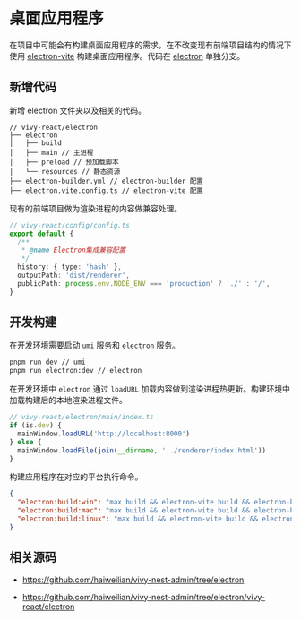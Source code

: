 # 桌面应用程序

在项目中可能会有构建桌面应用程序的需求，在不改变现有前端项目结构的情况下使用 [electron-vite](https://github.com/alex8088/electron-vite) 构建桌面应用程序。代码在 [electron](https://github.com/haiweilian/vivy-nest-admin/tree/electron) 单独分支。

## 新增代码

新增 electron 文件夹以及相关的代码。

```
// vivy-react/electron
├── electron
│   ├── build
│   ├── main // 主进程
│   ├── preload // 预加载脚本
│   └── resources // 静态资源
├── electron-builder.yml // electron-builder 配置
├── electron.vite.config.ts // electron-vite 配置
```

现有的前端项目做为渲染进程的内容做兼容处理。

```ts
// vivy-react/config/config.ts
export default {
  /**
   * @name Electron集成兼容配置
   */
  history: { type: 'hash' },
  outputPath: 'dist/renderer',
  publicPath: process.env.NODE_ENV === 'production' ? './' : '/',
}
```

## 开发构建

在开发环境需要启动 `umi` 服务和 `electron` 服务。

```sh
pnpm run dev // umi
pnpm run electron:dev // electron
```

在开发环境中 `electron` 通过 `loadURL` 加载内容做到渲染进程热更新。构建环境中加载构建后的本地渲染进程文件。

```js
// vivy-react/electron/main/index.ts
if (is.dev) {
  mainWindow.loadURL('http://localhost:8000')
} else {
  mainWindow.loadFile(join(__dirname, '../renderer/index.html'))
}
```

构建应用程序在对应的平台执行命令。

```json
{
  "electron:build:win": "max build && electron-vite build && electron-builder --win --config",
  "electron:build:mac": "max build && electron-vite build && electron-builder --mac --config",
  "electron:build:linux": "max build && electron-vite build && electron-builder --linux --config"
}
```

## 相关源码

- https://github.com/haiweilian/vivy-nest-admin/tree/electron

- https://github.com/haiweilian/vivy-nest-admin/tree/electron/vivy-react/electron
